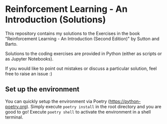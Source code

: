 # Reinforcement Learning - An Introduction (Solutions)

This repository contains my solutions to the Exercises in the book "Reinforcement Learning - An Introduction (Second Edition)" by Sutton and Barto.

Solutions to the coding exercises are provided in Python (either as scripts or as Jupyter Notebooks).

If you would like to point out mistakes or discuss a particular solution, feel free to raise an issue :)

## Set up the environment

You can quickly setup the environment via Poetry (https://python-poetry.org). Simply execute `poetry install` in the root directory and you are good to go!
Execute `poetry shell` to activate the environment in a shell terminal.

